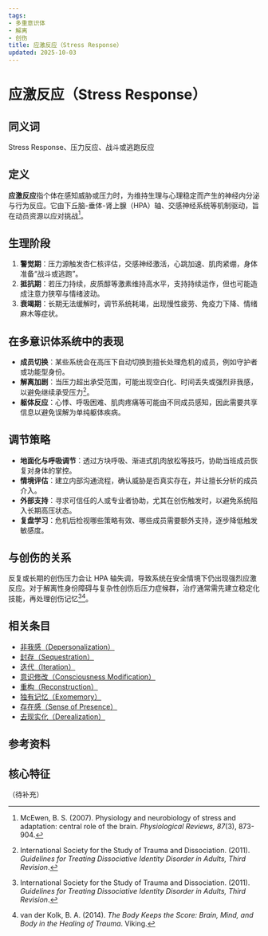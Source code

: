 ```yaml
---
tags:
- 多重意识体
- 解离
- 创伤
title: 应激反应（Stress Response）
updated: 2025-10-03
---
```


# 应激反应（Stress Response）

## 同义词

Stress Response、压力反应、战斗或逃跑反应

## 定义

**应激反应**指个体在感知威胁或压力时，为维持生理与心理稳定而产生的神经内分泌与行为反应。它由下丘脑-垂体-肾上腺（HPA）轴、交感神经系统等机制驱动，旨在动员资源以应对挑战[^应激反应-1]。

## 生理阶段

1. **警觉期**：压力源触发杏仁核评估，交感神经激活，心跳加速、肌肉紧绷，身体准备“战斗或逃跑”。
2. **抵抗期**：若压力持续，皮质醇等激素维持高水平，支持持续运作，但也可能造成注意力狭窄与情绪波动。
3. **衰竭期**：长期无法缓解时，调节系统耗竭，出现慢性疲劳、免疫力下降、情绪麻木等症状。

## 在多意识体系统中的表现

- **成员切换**：某些系统会在高压下自动切换到擅长处理危机的成员，例如守护者或功能型身份。
- **解离加剧**：当压力超出承受范围，可能出现空白化、时间丢失或强烈非我感，以避免继续承受压力[^应激反应-2]。
- **躯体反应**：心悸、呼吸困难、肌肉疼痛等可能由不同成员感知，因此需要共享信息以避免误解为单纯躯体疾病。

## 调节策略

- **地面化与呼吸调节**：透过方块呼吸、渐进式肌肉放松等技巧，协助当班成员恢复对身体的掌控。
- **情境评估**：建立内部沟通流程，确认威胁是否真实存在，并让擅长分析的成员介入。
- **外部支持**：寻求可信任的人或专业者协助，尤其在创伤触发时，以避免系统陷入长期高压状态。
- **复盘学习**：危机后检视哪些策略有效、哪些成员需要额外支持，逐步降低触发敏感度。

## 与创伤的关系

反复或长期的创伤压力会让 HPA 轴失调，导致系统在安全情境下仍出现强烈应激反应。对于解离性身份障碍与复杂性创伤后压力症候群，治疗通常需先建立稳定化技能，再处理创伤记忆[^应激反应-2][^应激反应-3]。

## 相关条目

- [非我感（Depersonalization）](/entries/Depersonalization.md)
- [封存（Sequestration）](/entries/Sequestration.md)
- [迭代（Iteration）](/entries/Iteration.md)
- [意识修改（Consciousness Modification）](/entries/Consciousness-Modification.md)
- [重构（Reconstruction）](/entries/Reconstruction.md)
- [独有记忆（Exomemory）](/entries/Exomemory.md)
- [存在感（Sense of Presence）](/entries/Sense-Of-Presence.md)
- [去现实化（Derealization）](/entries/Derealization.md)

## 参考资料

[^应激反应-1]: McEwen, B. S. (2007). Physiology and neurobiology of stress and adaptation: central role of the brain. _Physiological Reviews, 87_(3), 873-904.
[^应激反应-2]: International Society for the Study of Trauma and Dissociation. (2011). _Guidelines for Treating Dissociative Identity Disorder in Adults, Third Revision_.
[^应激反应-3]: van der Kolk, B. A. (2014). _The Body Keeps the Score: Brain, Mind, and Body in the Healing of Trauma_. Viking.

## 核心特征

（待补充）
